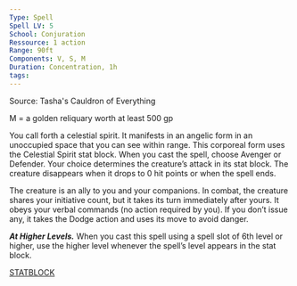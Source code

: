 ```yaml
---
Type: Spell
Spell LV: 5
School: Conjuration
Ressource: 1 action
Range: 90ft
Components: V, S, M
Duration: Concentration, 1h
tags:
---
```

Source: Tasha's Cauldron of Everything

M = a golden reliquary worth at least 500 gp

You call forth a celestial spirit. It manifests in an angelic form in an unoccupied space that you can see within range. This corporeal form uses the Celestial Spirit stat block. When you cast the spell, choose Avenger or Defender. Your choice determines the creature’s attack in its stat block. The creature disappears when it drops to 0 hit points or when the spell ends.

The creature is an ally to you and your companions. In combat, the creature shares your initiative count, but it takes its turn immediately after yours. It obeys your verbal commands (no action required by you). If you don’t issue any, it takes the Dodge action and uses its move to avoid danger.

**_At Higher Levels._** When you cast this spell using a spell slot of 6th level or higher, use the higher level whenever the spell’s level appears in the stat block.

[STATBLOCK](http://dnd5e.wikidot.com/spell:summon-celestial)
